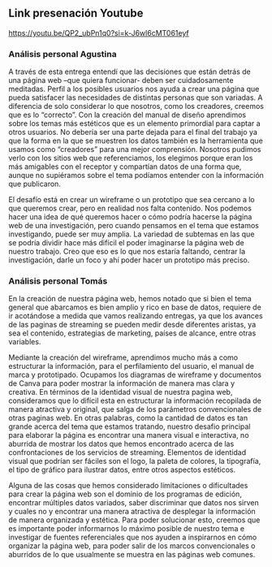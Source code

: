 ## Link presenación Youtube 
https://youtu.be/QP2_ubPn1q0?si=k-J6wl6cMT061eyf 

### Análisis personal Agustina

A través de esta entrega entendí que las decisiones que están detrás de una página web –que quiera funcionar- deben ser cuidadosamente meditadas. Perfil a los posibles usuarios nos ayuda a crear una página que pueda satisfacer las necesidades de distintas personas que son variadas. A diferencia de solo considerar lo que nosotros, como los creadores, creemos que es lo “correcto”. Con la creación del manual de diseño aprendimos sobre los temas más estéticos que es un elemento primordial para captar a otros usuarios. No debería ser una parte dejada para el final del trabajo ya que la forma en la que se muestren los datos también es la herramienta que usamos como “creadores” para una mejor comprensión. Nosotros pudimos verlo con los sitios web que referenciamos, los elegimos porque eran los más amigables con el receptor y compartían datos de una forma que, aunque no supiéramos sobre el tema podíamos entender con la información que publicaron.

El desafío está en crear un wireframe o un prototipo que sea cercano a lo que queremos crear, pero en realidad nos falta contenido. Nos podemos hacer una idea de qué queremos hacer o cómo podría hacerse la página web de una investigación, pero cuando pensamos en el tema que estamos investigando, puede ser muy amplia. La variedad de subtemas en las que se podría dividir hace más difícil el poder imaginarse la página web de nuestro trabajo. Creo que eso es lo que nos estaría faltando, centrar la investigación, darle un foco y ahí poder hacer un prototipo más preciso. 


### Análisis personal Tomás

En la creación de nuestra página web, hemos notado que si bien el tema general que abarcamos es bien amplio y rico en base de datos, requiere de ir acotándose a medida que vamos realizando entregas, ya que los avances de las paginas de streaming se pueden medir desde diferentes aristas, ya sea el contenido, estrategias de marketing, países de alcance, entre otras variables. 

Mediante la creación del wireframe, aprendimos mucho más a como estructurar la información, para el perfilamiento del usuario, el manual de marca y prototipado. Ocupamos los diagramas de wireframe y documentos de Canva para poder mostrar la información de manera mas clara y creativa. En términos de la identidad visual de nuestra pagina web, consideramos que lo difícil esta en estructurar la información recopilada de manera atractiva y original, que salga de los parámetros convencionales de otras paginas web. En otras palabras, como la cantidad de datos es tan grande acerca del tema que estamos tratando, nuestro desafio principal para elaborar la página es encontrar una manera visual e interactiva, no aburrida de mostrar los datos que hemos encontrado acerca de las confrontaciones de los servicios de streaming. Elementos de identidad visual que podrían ser fáciles son el logo, la paleta de colores, la tipografía, el tipo de gráfico para ilustrar datos, entre otros aspectos estéticos. 

Alguna de las cosas que hemos considerado limitaciones o dificultades para crear la página web son el dominio de los programas de edición, encontrar múltiples datos variados, saber discriminar que datos nos sirven y cuales no y encontrar una manera atractiva de desplegar la información de manera organizada y estética. Para poder solucionar esto, creemos que es importante poder informarnos lo máximo posible de nuestro tema e investigar de fuentes referenciales que nos ayuden a inspirarnos en cómo organizar la página web, para poder salir de los marcos convencionales o aburridos de lo que usualmente se muestra en las páginas web comunes.